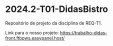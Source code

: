 # 2024.2-T01-DidasBistro
Repositório de projeto da disciplina de REQ-T1.

Link para o nosso projeto: https://trabalho-didas-front.ftbpws.easypanel.host/
